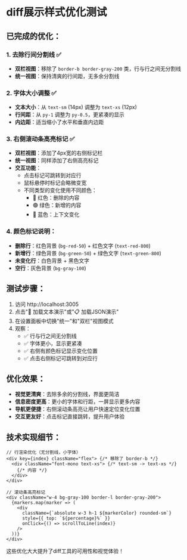 # diff展示样式优化测试

## 已完成的优化：

### 1. 去除行间分割线 ✅
- **双栏视图**：移除了 `border-b border-gray-200` 类，行与行之间无分割线
- **统一视图**：保持清爽的行间距，无多余分割线

### 2. 字体大小调整 ✅
- **文本大小**：从 `text-sm` (14px) 调整为 `text-xs` (12px)
- **行间距**：从 `py-1` 调整为 `py-0.5`，更紧凑的显示
- **内边距**：适当缩小了水平和垂直内边距

### 3. 右侧滚动条高亮标记 ✅
- **双栏视图**：添加了4px宽的右侧标记栏
- **统一视图**：同样添加了右侧高亮标记
- **交互功能**：
  - 点击标记可跳转到对应行
  - 鼠标悬停时标记会略微变宽
  - 不同类型的变化使用不同颜色：
    - 🔴 红色：删除的内容
    - 🟢 绿色：新增的内容  
    - 🔵 蓝色：上下文变化

### 4. 颜色标记说明：
- **删除行**：红色背景 (`bg-red-50`) + 红色文字 (`text-red-800`)
- **新增行**：绿色背景 (`bg-green-50`) + 绿色文字 (`text-green-800`)
- **未变化行**：白色背景 + 黑色文字
- **空行**：灰色背景 (`bg-gray-100`)

## 测试步骤：

1. 访问 http://localhost:3005
2. 点击"📄 加载文本演示"或"📋 加载JSON演示"
3. 在设置面板中切换"统一"和"双栏"视图模式
4. 观察：
   - ✅ 行与行之间无分割线
   - ✅ 字体更小，显示更紧凑
   - ✅ 右侧有颜色标记显示变化位置
   - ✅ 点击右侧标记可跳转到对应行

## 优化效果：

- **视觉更清爽**：去除多余的分割线，界面更简洁
- **信息密度更高**：更小的字体和行距，一屏显示更多内容
- **导航更便捷**：右侧滚动条高亮让用户快速定位变化位置
- **交互更友好**：点击标记直接跳转，提升用户体验

## 技术实现细节：

```tsx
// 行渲染优化（无分割线，小字体）
<div key={index} className="flex"> {/* 移除了 border-b */}
  <div className="font-mono text-xs"> {/* text-sm -> text-xs */}
    {/* 内容 */}
  </div>
</div>

// 滚动条高亮标记
<div className="w-4 bg-gray-100 border-l border-gray-200">
  {markers.map(marker => (
    <div 
      className={`absolute w-3 h-1 ${markerColor} rounded-sm`}
      style={{ top: `${percentage}%` }}
      onClick={() => scrollToLine(index)}
    />
  ))}
</div>
```

这些优化大大提升了diff工具的可用性和视觉体验！